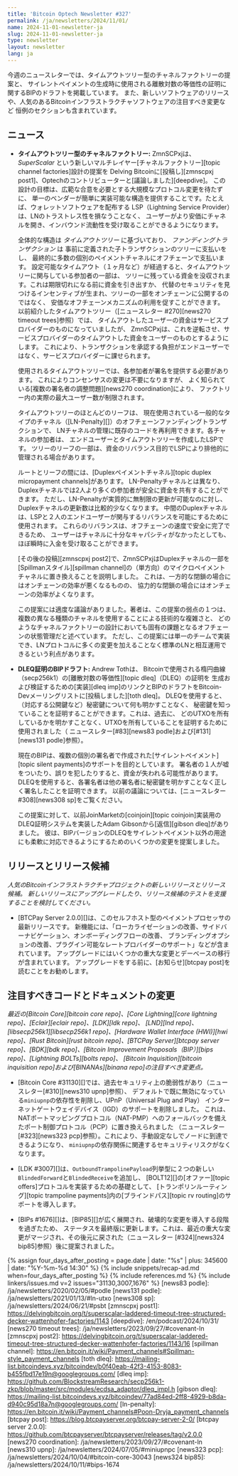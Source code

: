 ```yaml
---
title: 'Bitcoin Optech Newsletter #327'
permalink: /ja/newsletters/2024/11/01/
name: 2024-11-01-newsletter-ja
slug: 2024-11-01-newsletter-ja
type: newsletter
layout: newsletter
lang: ja
---
```

今週のニュースレターでは、タイムアウトツリー型のチャネルファクトリーの提案と、
サイレントペイメントの生成時に使用される離散対数の等価性の証明に関するBIPのドラフトを掲載しています。
また、新しいソフトウェアのリリースや、人気のあるBitcoinインフラストラクチャソフトウェアの注目すべき変更など
恒例のセクションも含まれています。

## ニュース

- **<!--timeout-tree-channel-factories-->タイムアウトツリー型のチャネルファクトリー:**
  ZmnSCPxjは、 _SuperScalar_ という新しいマルチレイヤー[チャネルファクトリー][topic channel factories]設計の提案を
  Delving Bitcoinに[投稿し][zmnscpxj post1]、Optechのコントリビューターと[議論しました][deepdive]。
  この設計の目標は、広範な合意を必要とする大規模なプロトコル変更を待たずに、
  単一のベンダーが簡単に実装可能な構造を提供することです。たとえば、ウォレットソフトウェアを配布する
  LSP（Lightning Service Provider）は、LNのトラストレス性を損なうことなく、
  ユーザーがより安価にチャネルを開き、インバウンド流動性を受け取ることができるようになります。

  全体的な構造は _タイムアウトツリー_ に基づいており、 _ファンディングトランザクション_ は
  事前に定義された子トランザクションのツリーに支払いをし、
  最終的に多数の個別のペイメントチャネルにオフチェーンで支払います。
  設定可能なタイムアウト（１ヶ月など）が経過すると、タイムアウトツリーに関与している参加者の一部は、
  ツリーに残っている資金を没収されます。これは期限切れになる前に資金を引き出すか、
  代替のセキュリティを見つけるインセンティブが生まれ、ツリーの一部をオンチェーンに公開するのではなく、
  安価なオフチェーンメカニズムの利用を促すことができます。
  以前紹介したタイムアウトツリー（[ニュースレター #270][news270 timeout trees]参照）では、
  タイムアウトしたユーザーの資金はサービスプロバイダーのものになっていましたが、
  ZmnSCPxjは、これを逆転させ、サービスプロバイダーのタイムアウトした資金をユーザーのものとするようにします。
  これにより、トランザクションを承認する負担がエンドユーザーではなく、サービスプロバイダーに課せられます。

  使用されるタイムアウトツリーでは、各参加者が署名を提供する必要があります。
  これによりコンセンサスの変更は不要になりますが、
  よく知られている[複数の署名者の調整問題][news270 coordination]により、
  ファクトリー内の実際の最大ユーザー数が制限されます。

  タイムアウトツリーのほとんどのリーフは、
  現在使用されている一般的なタイプのチャネル（[LN-Penalty][]）のオフチェーンファンディングトランザクションで、
  LNチャネルの管理に既存のコードを再利用できます。各チャネルの参加者は、
  エンドユーザーとタイムアウトツリーを作成したLSPです。
  ツリーのリーフの一部は、資金のリバランス目的でLSPにより排他的に管理される場合があります。

  ルートとリーフの間には、[Duplexペイメントチャネル][topic duplex micropayment channels]があります。
  LN-Penaltyチャネルとは異なり、Duplexチャネルでは2人より多くの参加者が安全に資金を共有することができます。
  ただし、LN-Penaltyが実質的に無制限の更新が可能なのに対し、Duplexチャネルの更新数は比較的少なくなります。
  中間のDuplexチャネルは、LSPと２人のエンドユーザーが関与するリバランスを可能にするために使用されます。
  これらのリバランスは、オフチェーンの速度で安全に完了できるため、
  ユーザーはチャネルに十分なキャパシティがなかったとしても、ほぼ瞬時に入金を受け取ることができます。

  [その後の投稿][zmnscpxj post2]で、ZmnSCPxjはDuplexチャネルの一部を
  [Spillmanスタイル][spillman channel]の（単方向）のマイクロペイメントチャネルに置き換えることを説明しました。
  これは、一方的な閉鎖の場合にはオンチェーンの効率が悪くなるものの、
  協力的な閉鎖の場合にはオンチェーンの効率がよくなります。

  この提案には適度な議論がありました。著者は、この提案の弱点の１つは、
  複数の異なる種類のチャネルを使用することによる技術的な複雑さと、
  どのようなチャネルファクトリーの設計においても固有の課題となるオフチェーンの状態管理だと述べています。
  ただし、この提案には単一のチームで実装でき、LNプロトコルに多くの変更を加えることなく標準のLNと相互運用できるという利点があります。

- **DLEQ証明のBIPドラフト:** Andrew Tothは、
  Bitcoinで使用される楕円曲線（secp256k1）の[離散対数の等価性][topic dleq]（DLEQ）の証明を
  生成および検証するための[実装][dleq imp]のリンクとBIPのドラフトをBitcoin-Devメーリングリストに[投稿しました][toth dleq]。
  DLEQを使用すると、（対応する公開鍵など）秘密鍵について何も明かすことなく、
  秘密鍵を知っていることを証明することができます。これは、過去に、
  どのUTXOを所有しているかを明かすことなく、UTXOを所有していることを証明するために使用されました（
  ニュースレター[#83][news83 podle]および[#131][news131 podle]参照）。

  現在のBIPは、複数の個別の署名者で作成された[サイレントペイメント][topic silent payments]のサポートを目的としています。
  署名者の１人が嘘をついたり、誤りを犯したりすると、資金が失われる可能性があります。
  DLEQを使用すると、各署名者は他の署名者に秘密鍵を明かすことなく正しく署名したことを証明できます。
  以前の議論については、[ニュースレター #308][news308 sp]をご覧ください。

  この提案に対して、以前JoinMarketの[coinjoin][topic coinjoin]実装用の
  DLEQ証明システムを実装したAdam Gibsonから[返信][gibson dleq]がありました。
  彼は、BIPバージョンのDLEQをサイレントペイメント以外の用途にも柔軟に対応できるようにするためのいくつかの変更を提案しました。

## リリースとリリース候補

*人気のBitcoinインフラストラクチャプロジェクトの新しいリリースとリリース候補。
新しいリリースにアップグレードしたり、リリース候補のテストを支援することを検討してください。*

- [BTCPay Server 2.0.0][]は、このセルフホスト型のペイメントプロセッサの最新リリースです。
  新機能には、「ローカライゼーションの改善、サイドバーナビゲーション、オンボーディングフローの改善、
  ブランディングオプションの改善、プラグイン可能なレートプロバイダーのサポート」などが含まれています。
  アップグレードにはいくつかの重大な変更とデーベースの移行が含まれています。
  アップグレードをする前に、[お知らせ][btcpay post]を読むことをお勧めします。

## 注目すべきコードとドキュメントの変更

_最近の[Bitcoin Core][bitcoin core repo]、[Core
Lightning][core lightning repo]、[Eclair][eclair repo]、[LDK][ldk repo]、
[LND][lnd repo]、[libsecp256k1][libsecp256k1 repo]、[Hardware Wallet
Interface (HWI)][hwi repo]、[Rust Bitcoin][rust bitcoin repo]、[BTCPay
Server][btcpay server repo]、[BDK][bdk repo]、[Bitcoin Improvement
Proposals（BIP）][bips repo]、[Lightning BOLTs][bolts repo]、
[Bitcoin Inquisition][bitcoin inquisition repo]および[BINANAs][binana repo]の注目すべき変更点。_

- [Bitcoin Core #31130][]では、過去セキュリティ上の脆弱性があり（ニュースレター[#310][news310 upnp]参照）、
  デフォルトで既に無効になっている`miniupnp`の依存性を削除し、UPnP（Universal Plug and Play）
  インターネットゲートウェイデバイス（IGD）のサポートを削除しました。
  これは、NATポートマッピングプロトコル（NAT-PMP）へのフォールバックを備えたポート制御プロトコル（PCP）に置き換えられました
  （ニュースレター[#323][news323 pcp]参照）。これにより、手動設定なしでノードに到達できるようになり、
  `miniupnp`の依存関係に関連するセキュリティリスクがなくなります。

- [LDK #3007][]は、`OutboundTrampolinePayload`列挙型に２つの新しい`BlindedForward`と`BlindedReceive`を追加し、
  [BOLT12][]の[オファー][topic offers]プロトコルを実装するための基礎として、
  [トランポリンルーティング][topic trampoline payments]内の[ブラインドパス][topic rv routing]のサポートを導入します。

- [BIPs #1676][]は、[BIP85][]が広く展開され、破壊的な変更を導入する段階を過ぎたため、
  ステータスを最終版に更新します。これは、最近の重大な変更がマージされ、その後元に戻された（ニュースレター
  [#324][news324 bip85]参照）後に提案されました。

{% assign four_days_after_posting = page.date | date: "%s" | plus: 345600 | date: "%Y-%m-%d 14:30" %}
{% include snippets/recap-ad.md when=four_days_after_posting %}
{% include references.md %}
{% include linkers/issues.md v=2 issues="31130,3007,1676" %}
[news83 podle]: /ja/newsletters/2020/02/05/#podle
[news131 podle]: /ja/newsletters/2021/01/13/#ln-utxo
[news308 sp]: /ja/newsletters/2024/06/21/#psbt
[zmnscpxj post1]: https://delvingbitcoin.org/t/superscalar-laddered-timeout-tree-structured-decker-wattenhofer-factories/1143
[deepdive]: /en/podcast/2024/10/31/
[news270 timeout trees]: /ja/newsletters/2023/09/27/#covenant-ln
[zmnscpxj post2]: https://delvingbitcoin.org/t/superscalar-laddered-timeout-tree-structured-decker-wattenhofer-factories/1143/16
[spillman channel]: https://en.bitcoin.it/wiki/Payment_channels#Spillman-style_payment_channels
[toth dleq]: https://mailing-list.bitcoindevs.xyz/bitcoindev/b0f40eab-42f3-4153-8083-b455fbd17e19n@googlegroups.com/
[dleq imp]: https://github.com/BlockstreamResearch/secp256k1-zkp/blob/master/src/modules/ecdsa_adaptor/dleq_impl.h
[gibson dleq]: https://mailing-list.bitcoindevs.xyz/bitcoindev/77ad84ed-2ff8-4929-b8da-d940c95d18a7n@googlegroups.com/
[ln-penalty]: https://en.bitcoin.it/wiki/Payment_channels#Poon-Dryja_payment_channels
[btcpay post]: https://blog.btcpayserver.org/btcpay-server-2-0/
[btcpay server 2.0.0]: https://github.com/btcpayserver/btcpayserver/releases/tag/v2.0.0
[news270 coordination]: /ja/newsletters/2023/09/27/#covenant-ln
[news310 upnp]: /ja/newsletters/2024/07/05/#miniupnpc
[news323 pcp]: /ja/newsletters/2024/10/04/#bitcoin-core-30043
[news324 bip85]: /ja/newsletters/2024/10/11/#bips-1674